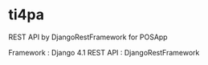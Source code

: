 # ti4pa
REST API by DjangoRestFramework for POSApp

Framework : Django 4.1
REST API : DjangoRestFramework
